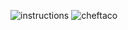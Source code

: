 ![instructions](https://github.com/user-attachments/assets/97280d1c-beed-4a51-9a57-533e553a6ae8)
![cheftaco](https://github.com/user-attachments/assets/6d31ec5e-22ce-4b90-9fd7-c3d4e606317c)
